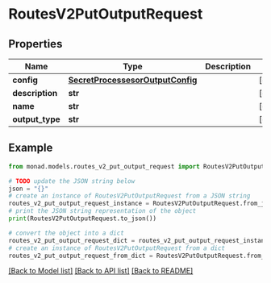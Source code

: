 # RoutesV2PutOutputRequest


## Properties

Name | Type | Description | Notes
------------ | ------------- | ------------- | -------------
**config** | [**SecretProcessesorOutputConfig**](SecretProcessesorOutputConfig.md) |  | [optional] 
**description** | **str** |  | [optional] 
**name** | **str** |  | [optional] 
**output_type** | **str** |  | [optional] 

## Example

```python
from monad.models.routes_v2_put_output_request import RoutesV2PutOutputRequest

# TODO update the JSON string below
json = "{}"
# create an instance of RoutesV2PutOutputRequest from a JSON string
routes_v2_put_output_request_instance = RoutesV2PutOutputRequest.from_json(json)
# print the JSON string representation of the object
print(RoutesV2PutOutputRequest.to_json())

# convert the object into a dict
routes_v2_put_output_request_dict = routes_v2_put_output_request_instance.to_dict()
# create an instance of RoutesV2PutOutputRequest from a dict
routes_v2_put_output_request_from_dict = RoutesV2PutOutputRequest.from_dict(routes_v2_put_output_request_dict)
```
[[Back to Model list]](../README.md#documentation-for-models) [[Back to API list]](../README.md#documentation-for-api-endpoints) [[Back to README]](../README.md)



